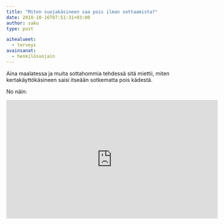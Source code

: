 ```yaml
---
title: "Miten suojakäsineen saa pois ilman sottaamista?"
date: 2018-10-16T07:51:31+03:00
author: saku
type: post

aihealueet:
  - terveys
avainsanat:
  - henkilösuojain
---
```


Aina maalatessa ja muita sottahommia tehdessä sitä miettii, miten kertakäyttökäsineen saisi itseään sotkematta pois kädestä.

No näin:

<iframe width="560" height="315" src="https://www.youtube-nocookie.com/embed/TvlbEqTVSLY?rel=0&amp;controls=0&amp;showinfo=0" frameborder="0" allow="autoplay; encrypted-media" allowfullscreen></iframe>